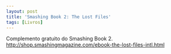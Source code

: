 ```yaml
---
layout: post
title: 'Smashing Book 2: The Lost Files'
tags: [Livros]
---
```


Complemento gratuito do Smashing Book 2.<br>
<http://shop.smashingmagazine.com/ebook-the-lost-files-intl.html>
